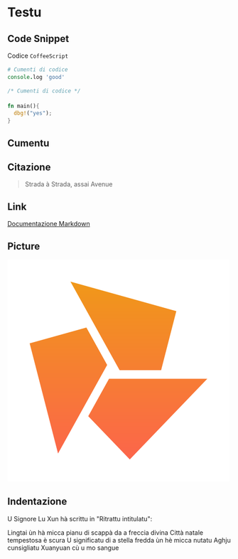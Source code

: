 [Markdown cumenti glubale]:#

# Testu

## Code Snippet

Codice `CoffeeScript`

```coffee
# Cumenti di codice
console.log 'good'


```

```rust
/* Cumenti di codice */

fn main(){
  dbg!("yes");
}
```

## Cumentu

<!-- HTML 注释 --> 

<!-- 多行注释 --> 

## Citazione

> Strada à Strada, assai Avenue

## Link

[Documentazione Markdown](https://github.com/xxai-art/xxai-art-md)

## Picture

![xxAI.Art Brand Identity](https://raw.githubusercontent.com/xxai-art/web/main/file/svg/logo.svg)

## Indentazione

U Signore Lu Xun hà scrittu in "Ritrattu intitulatu":

  Lingtai ùn hà micca pianu di scappà da a freccia divina
  Città natale tempestosa è scura
  U significatu di a stella fredda ùn hè micca nutatu
  Aghju cunsigliatu Xuanyuan cù u mo sangue
